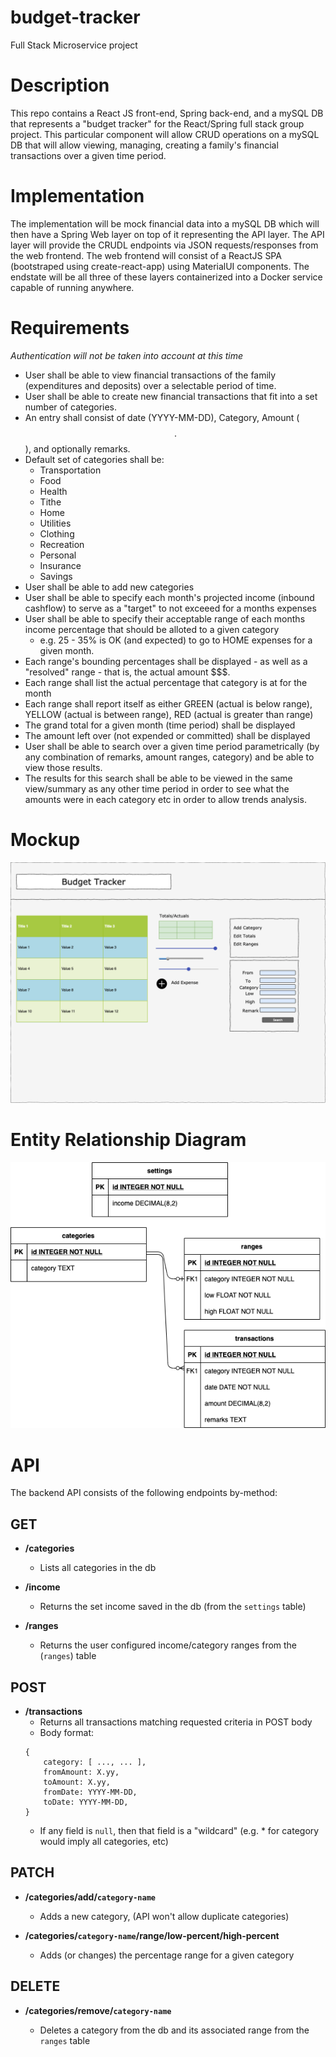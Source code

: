 # budget-tracker
Full Stack Microservice project

# Description
This repo contains a React JS front-end, Spring back-end, and a mySQL DB that represents a "budget tracker"
for the React/Spring full stack group project.  This particular component will allow CRUD operations on a 
mySQL DB that will allow viewing, managing, creating a family's financial transactions over a given time period.

# Implementation
The implementation will be mock financial data into a mySQL DB which will then have a Spring Web layer on top of it
representing the API layer.  The API layer will provide the CRUDL endpoints via JSON requests/responses from the web frontend.
The web frontend will consist of a ReactJS SPA (bootstraped using create-react-app) using MaterialUI components. The endstate
will be all three of these layers containerized into a Docker service capable of running anywhere.

# Requirements
*Authentication will not be taken into account at this time*

* User shall be able to view financial transactions of the family (expenditures and deposits) over a selectable period of time.
* User shall be able to create new financial transactions that fit into a set number of categories.
* An entry shall consist of date (YYYY-MM-DD), Category, Amount ($$.$$), and optionally remarks.
* Default set of categories shall be:
    * Transportation
    * Food
    * Health
    * Tithe
    * Home
    * Utilities
    * Clothing
    * Recreation
    * Personal
    * Insurance
    * Savings
* User shall be able to add new categories
* User shall be able to specify each month's projected income (inbound cashflow)  to serve as a "target" to not exceeed for a months expenses
* User shall be able to specify their acceptable range of each months income percentage that should be alloted to a given category
    * e.g. 25 - 35% is OK (and expected) to go to HOME expenses for a given month.
* Each range's bounding percentages shall be displayed - as well as a "resolved" range - that is, the actual amount $$$.
* Each range shall list the actual percentage that category is at for the month
* Each range shall report itself as either GREEN (actual is below range), YELLOW (actual is between range), RED (actual is greater than range)
* The grand total for a given month (time period) shall be displayed
* The amount left over (not expended or committed) shall be displayed
* User shall be able to search over a given time period parametrically (by any combination of remarks, amount ranges, category) and be able to view those results.
* The results for this search shall be able to be viewed in the same view/summary as any other time period in order to see what the amounts were in each category etc in order to allow trends analysis.

# Mockup


![Image of Mock](https://github.com/flash548/budget-tracker/blob/master/mock.png)


# Entity Relationship Diagram

![Image of ERD](https://github.com/flash548/budget-tracker/blob/master/db/erd.png)


# API

The backend API consists of the following endpoints by-method:

## GET
* **/categories**

    * Lists all categories in the db

* **/income**

    * Returns the set income saved in the db (from the `settings` table)

* **/ranges**

    * Returns the user configured income/category ranges from the (`ranges`) table

## POST 
* **/transactions**
    * Returns all transactions matching requested criteria in POST body
    * Body format:
    ```
    {
        category: [ ..., ... ],
        fromAmount: X.yy,
        toAmount: X.yy,
        fromDate: YYYY-MM-DD,
        toDate: YYYY-MM-DD,
    }   
    ```
    * If any field is `null`, then that field is a "wildcard" (e.g. * for category would imply all categories, etc)
## PATCH

* **/categories/add/`category-name`**

    * Adds a new category, (API won't allow duplicate categories)

* **/categories/`category-name`/range/low-percent/high-percent**

    * Adds (or changes) the percentage range for a given category

## DELETE

* **/categories/remove/`category-name`**

    * Deletes a category from the db and its associated range from the `ranges` table